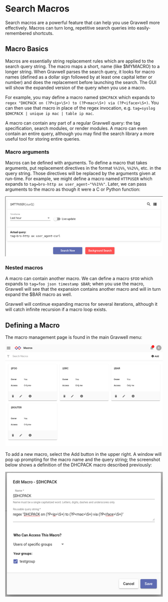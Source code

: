 # Search Macros

Search macros are a powerful feature that can help you use Gravwell more effectively. Macros can turn long, repetitive search queries into easily-remembered shortcuts.

## Macro Basics

Macros are essentially string replacement rules which are applied to the search query string. The macro maps a short, name (like $MYMACRO) to a longer string. When Gravwell parses the search query, it looks for macro names (defined as a dollar sign followed by at least one capital letter or number) and does the replacement before launching the search. The GUI will show the expanded version of the query when you use a macro.

For example, you may define a macro named `$DHCPACK` which expands to `regex "DHCPACK on (?P<ip>\S+) to (?P<mac>\S+) via (?P<iface>\S+)`. You can then use that macro in place of the regex invocation, e.g. `tag=syslog $DHCPACK | unique ip mac | table ip mac`.

A macro can contain any part of a regular Gravwell query: the tag specification, search modules, or render modules. A macro can even contain an entire query, although you may find the search library a more useful tool for storing entire queries.

### Macro arguments

Macros can be defined with arguments. To define a macro that takes arguments, put replacement directives in the format `%%1%%`, `%%2%%`, etc. in the query string. Those directives will be replaced by the arguments given at run-time. For example, we might define a macro named `HTTPUSER` which expands to `tag=bro-http ax user_agent~"%%1%%"`. Later, we can pass arguments to the macro as though it were a C or Python function:

![](macro-args.png)

### Nested macros

A macro can contain another macro. We can define a macro `$FOO` which expands to `tag=foo json timestamp $BAR`; when you use the macro, Gravwell will see that the expansion contains another macro and will in turn expand the $BAR macro as well.

Gravwell will continue expanding macros for several iterations, although it will catch infinite recursion if a macro loop exists.

## Defining a Macro

The macro management page is found in the main Gravwell menu:

![](macro-page.png)

To add a new macro, select the Add button in the upper right. A window will pop up prompting for the macro name and the query string; the screenshot below shows a definition of the DHCPACK macro described previously:

![](macro-dhcpack.png)
